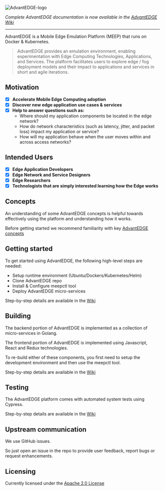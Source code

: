 ![AdvantEDGE-logo](https://github.com/InterDigitalInc/AdvantEDGE/blob/master/docs/images/AdvantEDGE-logo_Blue-01.png)

_Complete AdvantEDGE documentation is now available in the [AdvantEDGE Wiki](https://github.com/InterDigitalInc/AdvantEDGE/wiki)_

------

AdvantEDGE is a Mobile Edge Emulation Platform (MEEP) that runs on Docker & Kubernetes.

> AdvantEDGE provides an emulation environment, enabling experimentation with Edge Computing Technologies, Applications, and Services.  The platform facilitates users to explore edge / fog deployment models and their impact to applications and services in short and agile iterations.

## Motivation

- [x] **Accelerate Mobile Edge Computing adoption**
- [x] **Discover new edge application use cases & services**
- [x] **Help to answer questions such as:**
  - Where should my application components be located in the edge network?
  - How do network characteristics (such as latency, jitter, and packet loss) impact my application or service?
  - How will my application behave when the user moves within and across access networks?

## Intended Users

- [x] **Edge Application Developers**
- [x] **Edge Network and Service Designers**
- [x] **Edge Researchers**
- [x] **Technologists that are simply interested learning how the Edge works**

## Concepts

An understanding of some AdvantEDGE concepts is helpful towards effectively using the platform and understanding how it works.

Before getting started we recommend familiarity with key [AdvantEDGE concepts](https://github.com/InterDigitalInc/AdvantEDGE/wiki/platform-concepts)

## Getting started
To get started using AdvantEDGE, the following high-level steps are needed:

- Setup runtime environment (Ubuntu/Dockers/Kubernetes/Helm)
- Clone AdvantEDGE repo
- Install & Configure meepctl tool
- Deploy AdvantEDGE micro-services

Step-by-step details are available in the [Wiki](https://github.com/InterDigitalInc/AdvantEDGE/wiki#getting-started)


## Building
The backend portion of AdvantEDGE is implemented as a collection of micro-services in Golang.

The frontend portion of AdvantEDGE is implemented using Javascript, React and Redux technologies.

To re-build either of these components, you first need to setup the development environment and then use the meepctl tool.

Step-by-step details are available in the [Wiki](https://github.com/InterDigitalInc/AdvantEDGE/wiki#building)

## Testing
The AdvantEDGE platform comes with automated system tests using Cypress.

Step-by-step details are available in the [Wiki](https://github.com/InterDigitalInc/AdvantEDGE/wiki/test-advantedge)

## Upstream communication

We use GitHub issues.

So just open an issue in the repo to provide user feedback, report bugs or request enhancements.

## Licensing

Currently licensed under the [Apache 2.0 License](./LICENSE.md)
